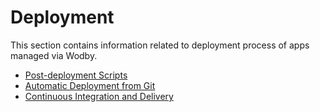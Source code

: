 # Deployment

This section contains information related to deployment process of apps managed via Wodby. 

* [Post-deployment Scripts](post-deployment-scripts.md)
* [Automatic Deployment from Git](auto-deploy.md)
* [Continuous Integration and Delivery](../cicd/README.md)
